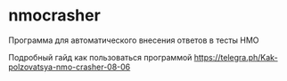 # nmocrasher
Программа для автоматического внесения ответов в тесты НМО  

Подробный гайд как пользоваться программой https://telegra.ph/Kak-polzovatsya-nmo-crasher-08-06

